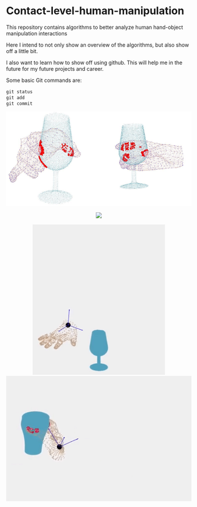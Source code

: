 # Contact-level-human-manipulation

This repository contains algorithms to better analyze human hand-object manipulation interactions

Here I intend to not only show an overview of the algorithms, but also show off a little bit.

I also want to learn how to show off using github. This will help me in the future for my future projects and career.

Some basic Git commands are:
```
git status
git add
git commit
```
<!---
your comment goes here
and here
![This is an image](/Visualizations/vis_1.png)
![This is an image](/Visualizations/grasp_wine_glass.gif) ![This is an image](/Visualizations/grasp_cup.gif)
<img src = "/Visualizations/grasp_wine_glass.gif" width="400"> <img src = "/Visualizations/grasp_cup.gif" width="570">

-->



<p align="center">
   <img src="/Visualizations/vis_1.png" width="850" />
</p>
<p align="center">
  <img src="/grasp_cylinder.png" width="850" />  
</p>

<p align="center">
  <img src="/Visualizations/grasp_wine_glass.gif" width="360" />
  <img src="/Visualizations/grasp_cup.gif" width="605" />   
</p>






